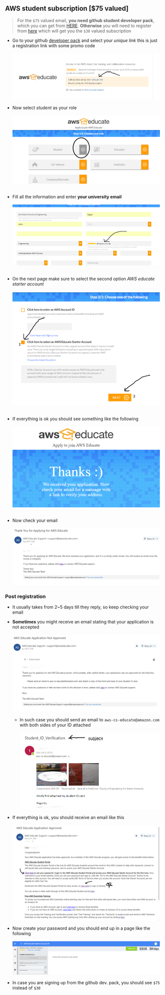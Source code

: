 ## AWS student subscription \[$75 valued\]

> For the `$75` valued email, **you need github student developer pack**, which you can get from [HERE](https://education.github.com/pack). **Otherwise** you will need to register from [here](https://www.awseducate.com/registration) which will get you the `$30` valued subscription

+ Go to your github [developer pack](https://education.github.com/pack/offers#aws-educate) and select your *unique link* this is just a registration link with some promo code<br/><br/>![](assets/2017-11-28-01-39-38.png)
+ Now select *student* as your role<br/><br/>![](assets/2017-11-28-00-32-44.png)<br/><br/>

+ Fill all the information and enter **your university email**<br/><br/>![](assets/2017-11-28-00-36-49.png)<br/><br/>
+ On the next page make sure to select the second option *AWS educate starter account*<br/><br/>![](assets/2017-11-28-00-38-52.png)<br/><br/>
+ If everything is ok you should see something like the following<br/><br/>![](assets/2017-11-28-00-39-53.png)<br/><br/>

+ Now check your email<br/><br/>![](assets/2017-11-28-00-43-20.png)

### Post registration

+ It usually takes from 2\~5 days till they reply, so keep checking your email
+ **Sometimes** you might receive an email stating that your application is not accepted<br/><br/>![](assets/2017-11-28-00-44-53.png)
    + In such case you should send an email to `aws-cs-educate@amazon.com` with both sides of your ID attached<br/><br/>![](assets/2017-11-28-00-46-54.png)
+ If everything is ok, you should receive an email like this<br/><br/>![](assets/2017-11-28-00-49-47.png)

+ Now create your password and you should end up in a page like the following<br/><br/>![](assets/2017-11-28-00-54-40.png)
+ In case you are signing up from the github dev. pack, you should see `$75` instead of `$30`